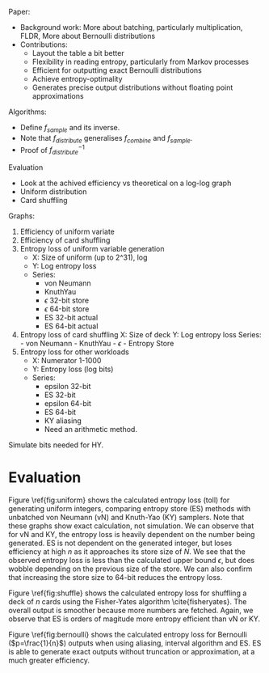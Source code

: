 Paper:
- Background work: More about batching, particularly multiplication, FLDR, 
    More about Bernoulli distributions
- Contributions:
  - Layout the table a bit better
  - Flexibility in reading entropy, particularly from Markov processes
  - Efficient for outputting exact Bernoulli distributions
  - Achieve entropy-optimality
  - Generates precise output distributions without floating point approximations

Algorithms:
- Define $f_{sample}$ and its inverse.
- Note that $f_{distribute}$ generalises $f_{combine}$ and $f_{sample}$.
- Proof of $f^{-1}_{distribute}$

Evaluation
- Look at the achived efficiency vs theoretical on a log-log graph
- Uniform distribution
- Card shuffling

Graphs:
1. Efficiency of uniform variate
2. Efficiency of card shuffling
3. Entropy loss of uniform variable generation
    - X: Size of uniform (up to 2^31), log
    - Y: Log entropy loss
    - Series:
        - von Neumann
        - KnuthYau
        - $\epsilon$ 32-bit store
        - $\epsilon$ 64-bit store
        - ES 32-bit actual
        - ES 64-bit actual
4. Entropy loss of card shuffling
    X: Size of deck
    Y: Log entropy loss
    Series:
        - von Neumann
        - KnuthYau
        - $\epsilon$
        - Entropy Store
5. Entropy loss for other workloads
    - X: Numerator 1-1000
    - Y: Entropy loss (log bits)
    - Series:
        - epsilon 32-bit
        - ES 32-bit
        - epsilon 64-bit
        - ES 64-bit
        - KY aliasing
        - Need an arithmetic method.

Simulate bits needed for HY.

# Evaluation

Figure \ref{fig:uniform} shows the calculated entropy loss (toll) for generating uniform integers, comparing entropy store (ES) methods with unbatched von Neumann (vN) and Knuth-Yao (KY) samplers. Note that these graphs show exact calculation, not simulation. We can observe that for vN and KY, the entropy loss is heavily dependent on the number being generated. ES is not dependent on the generated integer, but loses efficiency at high $n$ as it approaches its store size of $N$. We see that the observed entropy loss is less than the calculated upper bound $\epsilon$, but does wobble depending on the previous size of the store. We can also confirm that increasing the store size to 64-bit reduces the entropy loss.

Figure \ref{fig:shuffle} shows the calculated entropy loss for shuffling a deck of $n$ cards using the Fisher-Yates algorithm \cite{fisheryates}. The overall output is smoother because more numbers are fetched. Again, we observe that ES is orders of magitude more entropy efficient than vN or KY.

Figure \ref{fig:bernoulli} shows the calculated entropy loss for Bernoulli ($p=\frac{1}{n}$) outputs when using aliasing, interval algorithm and ES. ES is able to generate exact outputs without truncation or approximation, at a much greater efficiency.

